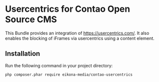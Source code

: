 # Usercentrics for Contao Open Source CMS

This Bundle provides an integration of https://usercentrics.com/.
It also enables the blocking of iFrames via usercentrics using a content element.

## Installation

Run the following command in your project directory:

```bash
php composer.phar require eikona-media/contao-usercentrics
```

